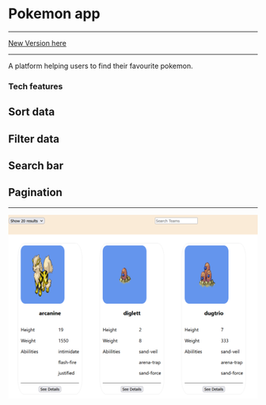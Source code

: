 <h1>Pokemon app</h1>
<hr/>
<a href="https://github.com/islam-fawzy25/pokemon"> New Version here </a>
<hr/>
A platform helping users to find their favourite pokemon.

### Tech features
## Sort data
## Filter data
## Search bar
## Pagination
<hr/>
<img src="./src/images/pokemon.png"/>